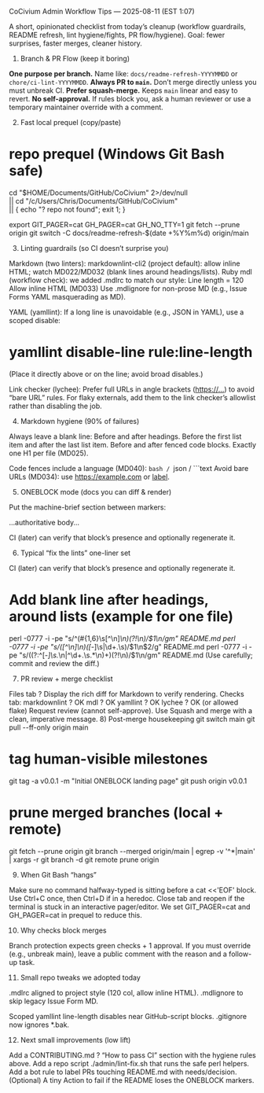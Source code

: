 CoCivium Admin Workflow Tips — 2025-08-11 (EST 1:07)

A short, opinionated checklist from today’s cleanup (workflow guardrails, README refresh, lint hygiene/fights, PR flow/hygiene).  Goal: fewer surprises, faster merges, cleaner history.  

1) Branch & PR Flow (keep it boring)

**One purpose per branch.** Name like: `docs/readme-refresh-YYYYMMDD` or `chore/ci-lint-YYYYMMDD`.
**Always PR to `main`.** Don’t merge directly unless you must unbreak CI.
**Prefer squash-merge.** Keeps `main` linear and easy to revert.
**No self-approval.** If rules block you, ask a human reviewer or use a temporary maintainer override with a comment.

2) Fast local prequel (copy/paste)

# repo prequel (Windows Git Bash safe)

cd "$HOME/Documents/GitHub/CoCivium" 2>/dev/null \
  || cd "/c/Users/Chris/Documents/GitHub/CoCivium" \
  || { echo "? repo not found"; exit 1; }

export GIT_PAGER=cat GH_PAGER=cat GH_NO_TTY=1
git fetch --prune origin
git switch -C docs/readme-refresh-$(date +%Y%m%d) origin/main

3) Linting guardrails (so CI doesn’t surprise you)

Markdown (two linters):
markdownlint-cli2 (project default): allow inline HTML; watch MD022/MD032 (blank lines around headings/lists).
Ruby mdl (workflow check): we added .mdlrc to match our style:
Line length = 120
Allow inline HTML (MD033)
Use .mdlignore for non-prose MD (e.g., Issue Forms YAML masquerading as MD).

YAML (yamllint):
If a long line is unavoidable (e.g., JSON in YAML), use a scoped disable:

# yamllint disable-line rule:line-length

(Place it directly above or on the line; avoid broad disables.)

Link checker (lychee):
Prefer full URLs in angle brackets (<https://…>) to avoid “bare URL” rules.
For flaky externals, add them to the link checker’s allowlist rather than disabling the job.

4) Markdown hygiene (90% of failures)

Always leave a blank line:
Before and after headings.
Before the first list item and after the last list item.
Before and after fenced code blocks.
Exactly one H1 per file (MD025).

Code fences include a language (MD040):
```bash / ```json / ```text
Avoid bare URLs (MD034): use <https://example.com> or [label](https://example.com).

5) ONEBLOCK mode (docs you can diff & render)

Put the machine-brief section between markers:

<!-- COCIVIUM-README-START -->
…authoritative body…
<!-- COCIVIUM-README-END -->

CI (later) can verify that block’s presence and optionally regenerate it.

6) Typical “fix the lints” one-liner set

CI (later) can verify that block’s presence and optionally regenerate it.

# Add blank line after headings, around lists (example for one file)

perl -0777 -i -pe "s/^(#{1,6}\s[^\n]*\n)(?!\n)/\$1\n/gm" README.md
perl -0777 -i -pe "s/([^\n]\n)([-*]\s|\d+\.\s)/\$1\n\$2/g" README.md
perl -0777 -i -pe "s/((?:^[-*]\s.*\n|^\d+\.\s.*\n)+)(?!\n)/\$1\n/gm" README.md
(Use carefully; commit and review the diff.)

7) PR review + merge checklist

Files tab ? Display the rich diff for Markdown to verify rendering.
Checks tab:
markdownlint ? OK
mdl ? OK
yamllint ? OK
lychee ? OK (or allowed flake)
Request review (cannot self-approve).
Use Squash and merge with a clean, imperative message.
8) Post-merge housekeeping
git switch main
git pull --ff-only origin main

# tag human-visible milestones

git tag -a v0.0.1 -m "Initial ONEBLOCK landing page"
git push origin v0.0.1

# prune merged branches (local + remote)

git fetch --prune origin
git branch --merged origin/main | egrep -v '^\*|main' | xargs -r git branch -d
git remote prune origin

9) When Git Bash “hangs”

Make sure no command halfway-typed is sitting before a cat <<'EOF' block.
Use Ctrl+C once, then Ctrl+D if in a heredoc.
Close tab and reopen if the terminal is stuck in an interactive pager/editor.
We set GIT_PAGER=cat and GH_PAGER=cat in prequel to reduce this.

10) Why checks block merges

Branch protection expects green checks + 1 approval.
If you must override (e.g., unbreak main), leave a public comment with the reason and a follow-up task.

11) Small repo tweaks we adopted today

.mdlrc aligned to project style (120 col, allow inline HTML).
.mdlignore to skip legacy Issue Form MD.

Scoped yamllint line-length disables near GitHub-script blocks.
.gitignore now ignores *.bak.

12) Next small improvements (low lift)

Add a CONTRIBUTING.md ? “How to pass CI” section with the hygiene rules above.
Add a repo script ./admin/lint-fix.sh that runs the safe perl helpers.
Add a bot rule to label PRs touching README.md with needs/decision.
(Optional) A tiny Action to fail if the README loses the ONEBLOCK markers.


